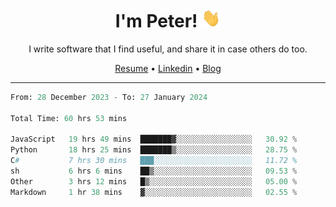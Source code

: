 <h1 align="center">I'm Peter! <img src="https://raw.githubusercontent.com/peterrauscher/peterrauscher/master/wave.gif" width="30px" height="30px" /></h1>
<p align="center">I write software that I find useful, and share it in case others do too.</p>
<p align="center">
  <a href="https://peterrauscher.github.io/peterrauscher/resume.pdf">Resume</a> •
  <a href="https://www.linkedin.com/in/peter-rauscher">Linkedin</a> •
  <a href="https://peterrauscher.com">Blog</a>
</p>
<hr/>
<!--START_SECTION:waka-->

```python
From: 28 December 2023 - To: 27 January 2024

Total Time: 60 hrs 53 mins

JavaScript   19 hrs 49 mins  ███████▓░░░░░░░░░░░░░░░░░   30.92 %
Python       18 hrs 25 mins  ███████▒░░░░░░░░░░░░░░░░░   28.75 %
C#           7 hrs 30 mins   ███░░░░░░░░░░░░░░░░░░░░░░   11.72 %
sh           6 hrs 6 mins    ██▒░░░░░░░░░░░░░░░░░░░░░░   09.53 %
Other        3 hrs 12 mins   █▒░░░░░░░░░░░░░░░░░░░░░░░   05.00 %
Markdown     1 hr 38 mins    ▓░░░░░░░░░░░░░░░░░░░░░░░░   02.55 %
```

<!--END_SECTION:waka-->
